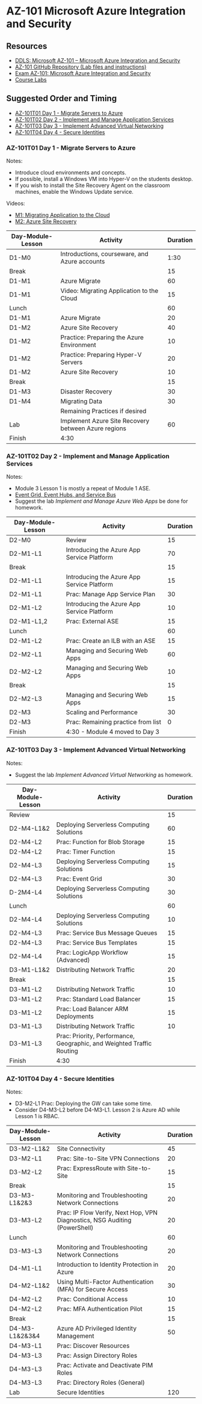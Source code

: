 # AZ-101 Microsoft Azure Integration and Security

## Resources

* [DDLS: Microsoft AZ-101 – Microsoft Azure Integration and Security](https://www.ddls.com.au/courses/microsoft/azure/microsoft-az-101-azure-integration-and-security/)
* [AZ-101 GitHub Repository (Lab files and instructions)](https://github.com/MicrosoftLearning/AZ-101-MicrosoftAzureIntegrationandSecurity)
* [Exam AZ-101: Microsoft Azure Integration and Security](https://www.microsoft.com/en-us/learning/exam-az-101.aspx)
* [Course Labs](Labs.md)

## Suggested Order and Timing

* [AZ-101T01 Day 1 - Migrate Servers to Azure](#day1)
* [AZ-101T02 Day 2 - Implement and Manage Application Services](#day2)
* [AZ-101T03 Day 3 - Implement Advanced Virtual Networking](#day3)
* [AZ-101T04 Day 4 - Secure Identities](#day4)

<a id="day1"></a>
### AZ-101T01 Day 1 - Migrate Servers to Azure

Notes:

* Introduce cloud environments and concepts.
* If possible, install a Windows VM into Hyper-V on the students desktop.
* If you wish to install the Site Recovery Agent on the classroom machines, enable the Windows Update service.

Videos:

* [M1: Migrating Application to the Cloud](https://www.youtube.com/watch?v=qtRwJUhniAg)
* [M2: Azure Site Recovery](https://channel9.msdn.com/Shows/Azure-Friday/Azure-Site-Recovery/player)

|Day-Module-Lesson|Activity|Duration|
|-|-|-|
|D1-M0|Introductions, courseware, and Azure accounts|1:30|
|Break||15|
|D1-M1|Azure Migrate|60|
|D1-M1|Video: Migrating Application to the Cloud|15|
|Lunch||60|
|D1-M1|Azure Migrate|20|
|D1-M2|Azure Site Recovery|40|
|D1-M2|Practice: Preparing the Azure Environment|10|
|D1-M2|Practice: Preparing Hyper-V Servers|20|
|D1-M2|Azure Site Recovery|10|
|Break||15|
|D1-M3|Disaster Recovery|30|
|D1-M4|Migrating Data|30|
||Remaining Practices if desired||
|Lab|Implement Azure Site Recovery between Azure regions|60|
|Finish|4:30||

<a id="day2"></a>
### AZ-101T02 Day 2 - Implement and Manage Application Services

Notes:

* Module 3 Lesson 1 is mostly a repeat of Module 1 ASE.
* [Event Grid, Event Hubs, and Service Bus](https://docs.microsoft.com/en-us/azure/event-grid/compare-messaging-services)
* Suggest the lab _Implement and Manage Azure Web Apps_ be done for homework.


|Day-Module-Lesson|Activity|Duration|
|-|-|-|
|D2-M0|Review|15|
|D2-M1-L1|Introducing the Azure App Service Platform|70|
|Break||15|
|D2-M1-L1|Introducing the Azure App Service Platform|15|
|D2-M1-L1|Prac: Manage App Service Plan|30|
|D2-M1-L2|Introducing the Azure App Service Platform|10|
|D2-M1-L1,2|Prac: External ASE|15|
|Lunch||60|
|D2-M1-L2|Prac: Create an ILB with an ASE|15|
|D2-M2-L1|Managing and Securing Web Apps|60|
|D2-M2-L2|Managing and Securing Web Apps|10|
|Break||15|
|D2-M2-L3|Managing and Securing Web Apps|15|
|D2-M3|Scaling and Performance|30|
|D2-M3|Prac: Remaining practice from list|0|
|Finish|4:30 - Module 4 moved to Day 3||

<a id="day3"></a>
### AZ-101T03 Day 3 - Implement Advanced Virtual Networking

Notes:

* Suggest the lab _Implement Advanced Virtual Networking_ as homework.

|Day-Module-Lesson|Activity|Duration|
|-|-|-|
|Review||15|
|D2-M4-L1&2|Deploying Serverless Computing Solutions|60|
|D2-M4-L2|Prac: Function for Blob Storage|15|
|D2-M4-L2|Prac: Timer Function|15|
|D2-M4-L3|Deploying Serverless Computing Solutions|15|
|D2-M4-L3|Prac: Event Grid|30|
|D-2M4-L4|Deploying Serverless Computing Solutions|30|
|Lunch||60|
|D2-M4-L4|Deploying Serverless Computing Solutions|10|
|D2-M4-L3|Prac: Service Bus Message Queues|15|
|D2-M4-L3|Prac: Service Bus Templates|15|
|D2-M4-L4|Prac: LogicApp Workflow (Advanced)|15|
|D3-M1-L1&2|Distributing Network Traffic|20|
|Break||15|
|D3-M1-L2|Distributing Network Traffic|10|
|D3-M1-L2|Prac: Standard Load Balancer|15|
|D3-M1-L2|Prac: Load Balancer ARM Deployments|15|
|D3-M1-L3|Distributing Network Traffic|10|
|D3-M1-L3|Prac: Priority, Performance, Geographic, and Weighted Traffic Routing||
|Finish|4:30||

<a id="day4"></a>
### AZ-101T04 Day 4 - Secure Identities

Notes:

* D3-M2-L1 Prac: Deploying the GW can take some time.
* Consider D4-M3-L2 before D4-M3-L1. Lesson 2 is Azure AD while Lesson 1 is RBAC.

|Day-Module-Lesson|Activity|Duration|
|-|-|-|
|D3-M2-L1&2|Site Connectivity|45|
|D3-M2-L1|Prac: Site-to-Site VPN Connections|20|
|D3-M2-L2|Prac: ExpressRoute with Site-to-Site|15|
|Break||15|
|D3-M3-L1&2&3|Monitoring and Troubleshooting Network Connections|20|
|D3-M3-L2|Prac: IP Flow Verify, Next Hop, VPN Diagnostics, NSG Auditing (PowerShell)|20|
|Lunch||60|
|D3-M3-L3|Monitoring and Troubleshooting Network Connections|20|
|D4-M1-L1|Introduction to Identity Protection in Azure|20|
|D4-M2-L1&2|Using Multi-Factor Authentication (MFA) for Secure Access|30|
|D4-M2-L2|Prac: Conditional Access|10|
|D4-M2-L2|Prac: MFA Authentication Pilot|15|
|Break||15|
|D4-M3-L1&2&3&4|Azure AD Privileged Identity Management|50|
|D4-M3-L1|Prac: Discover Resources||
|D4-M3-L3|Prac: Assign Directory Roles||
|D4-M3-L3|Prac: Activate and Deactivate PIM Roles||
|D4-M3-L3|Prac: Directory Roles (General)||
|Lab|Secure Identities|120|

